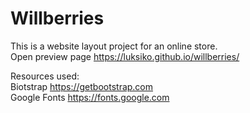 # Willberries
This is a website layout project for an online store.<br>
Open preview page
https://luksiko.github.io/willberries/


Resources used:<br>
Biotstrap https://getbootstrap.com<br>
Google Fonts https://fonts.google.com<br>
